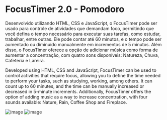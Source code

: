 #  FocusTimer 2.0 - Pomodoro 

Desenvolvido utilizando HTML, CSS e JavaScript, o FocusTimer pode ser usado para controle de atividades que demandam foco, permitindo que você defina o tempo necessário para executar suas tarefas, como estudar, trabalhar, entre outras. Ele pode contar até 60 minutos, e o tempo pode ser aumentado ou diminuído manualmente em incrementos de 5 minutos. Além disso, o FocusTimer oferece a opção de adicionar música como forma de aumentar a concentração, com quatro sons disponíveis: Natureza, Chuva, Cafeteria e Lareira.

Developed using HTML, CSS and JavaScript, FocusTimer can be used to control activities that require focus, allowing you to define the time needed to perform your tasks, such as studying, working, among others. It can count up to 60 minutes, and the time can be manually increased or decreased in 5-minute increments. Additionally, FocusTimer offers the option of adding music as a way to increase concentration, with four sounds available: Nature, Rain, Coffee Shop and Fireplace.

![image](https://github.com/user-attachments/assets/a432a494-902d-4493-8917-864aa1ad4bc5)
![image](https://github.com/user-attachments/assets/9aa4a193-c6a7-49d5-a4a3-34796ad8ae97)

